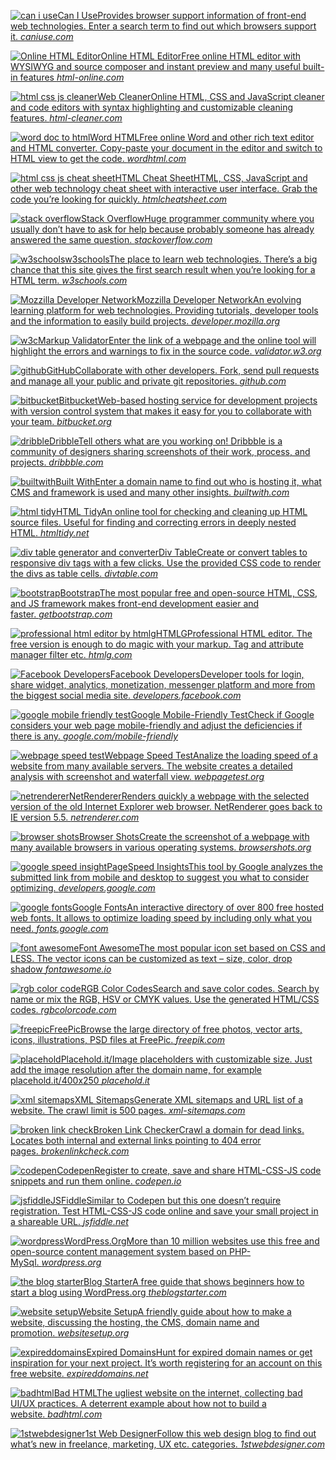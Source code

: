 [![can i use](https://html-css-js.com/images/banners/caniuse.jpg)Can I UseProvides browser support information of front-end web technologies. Enter a search term to find out which browsers support it. *caniuse.com*](https://caniuse.com/)

[![Online HTML Editor](https://html-css-js.com/images/banners/html-editor-online.jpg)Online HTML EditorFree online HTML editor with WYSIWYG and source composer and instant preview and many useful built-in features *html-online.com*](https://html-online.com/editor/)

[![html css js cleaner](https://html-css-js.com/images/banners/html-cleaner.jpg)Web CleanerOnline HTML, CSS and JavaScript cleaner and code editors with syntax highlighting and customizable cleaning features. *html-cleaner.com*](https://html-cleaner.com/)

[![word doc to html](https://html-css-js.com/images/banners/wordhtml.jpg)Word HTMLFree online Word and other rich text editor and HTML converter. Copy-paste your document in the editor and switch to HTML view to get the code. *wordhtml.com*](https://wordhtml.com/)

[![html css js cheat sheet](https://html-css-js.com/images/banners/html-cheat-sheet.jpg)HTML Cheat SheetHTML, CSS, JavaScript and other web technology cheat sheet with interactive user interface. Grab the code you’re looking for quickly. *htmlcheatsheet.com*](https://htmlcheatsheet.com/)

[![stack overflow](https://html-css-js.com/images/banners/stackoverflow.jpg)Stack OverflowHuge programmer community where you usually don’t have to ask for help because probably someone has already answered the same question. *stackoverflow.com*](https://stackoverflow.com/)

[![w3schools](https://html-css-js.com/images/banners/w3schools.jpg)w3schoolsThe place to learn web technologies. There’s a big chance that this site gives the first search result when you’re looking for a HTML term. *w3schools.com*](https://www.w3schools.com/)

[![Mozzilla Developer Network](https://html-css-js.com/images/banners/mdn.jpg)Mozzilla Developer NetworkAn evolving learning platform for web technologies. Providing tutorials, developer tools and the information to easily build projects. *developer.mozilla.org*](https://developer.mozilla.org/)

[![w3c](https://html-css-js.com/images/banners/w3c.jpg)Markup ValidatorEnter the link of a webpage and the online tool will highlight the errors and warnings to fix in the source code. *validator.w3.org*](https://validator.w3.org/)

[![github](https://html-css-js.com/images/banners/github.jpg)GitHubCollaborate with other developers. Fork, send pull requests and manage all your public and private git repositories. *github.com*](https://github.com/)

[![bitbucket](https://html-css-js.com/images/banners/bitbucket.jpg)BitbucketWeb-based hosting service for development projects with version control system that makes it easy for you to collaborate with your team. *bitbucket.org*](https://bitbucket.org/)

[![dribble](https://html-css-js.com/images/banners/dribble.jpg)DribbleTell others what are you working on! Dribbble is a community of designers sharing screenshots of their work, process, and projects. *dribbble.com*](https://dribbble.com/)

[![builtwith](https://html-css-js.com/images/banners/builtwith.jpg)Built WithEnter a domain name to find out who is hosting it, what CMS and framework is used and many other insights. *builtwith.com*](https://builtwith.com/)

[![html tidy](https://html-css-js.com/images/banners/html-tidy.jpg)HTML TidyAn online tool for checking and cleaning up HTML source files. Useful for finding and correcting errors in deeply nested HTML. *htmltidy.net*](https://htmltidy.net/)

[![div table generator and converter](https://html-css-js.com/images/banners/div-table.jpg)Div TableCreate or convert tables to responsive div tags with a few clicks. Use the provided CSS code to render the divs as table cells. *divtable.com*](https://divtable.com/)

[![bootstrap](https://html-css-js.com/images/banners/bootstrap.jpg)BootstrapThe most popular free and open-source HTML, CSS, and JS framework makes front-end development easier and faster. *getbootstrap.com*](https://getbootstrap.com/)

[![professional html editor by htmlg](https://html-css-js.com/images/banners/htmlg.jpg)HTMLGProfessional HTML editor. The free version is enough to do magic with your markup. Tag and attribute manager filter etc. *htmlg.com*](https://htmlg.com/html-editor/)

[![Facebook Developers](https://html-css-js.com/images/banners/facebook-developers.jpg)Facebook DevelopersDeveloper tools for login, share widget, analytics, monetization, messenger platform and more from the biggest social media site. *developers.facebook.com*](https://developers.facebook.com/)

[![google mobile friendly test](https://html-css-js.com/images/banners/google-mobile-friendly.jpg)Google Mobile-Friendly TestCheck if Google considers your web page mobile-friendly and adjust the deficiencies if there is any. *google.com/mobile-friendly*](https://search.google.com/test/mobile-friendly)

[![webpage speed test](https://html-css-js.com/images/banners/webpagetest.jpg)Webpage Speed TestAnalize the loading speed of a website from many available servers. The website creates a detailed analysis with screenshot and waterfall view. *webpagetest.org*](https://www.webpagetest.org/)

[![netrenderer](https://html-css-js.com/images/banners/netrenderer.jpg)NetRendererRenders quickly a webpage with the selected version of the old Internet Explorer web browser. NetRenderer goes back to IE version 5.5. *netrenderer.com*](https://netrenderer.com/)

[![browser shots](https://html-css-js.com/images/banners/browsershots.jpg)Browser ShotsCreate the screenshot of a webpage with many available browsers in various operating systems. *browsershots.org*](http://browsershots.org/)

[![google speed insight](https://html-css-js.com/images/banners/speed-insight.jpg)PageSpeed InsightsThis tool by Google analyzes the submitted link from mobile and desktop to suggest you what to consider optimizing. *developers.google.com*](https://developers.google.com/speed/pagespeed/insights/)

[![google fonts](https://html-css-js.com/images/banners/google-fonts.jpg)Google FontsAn interactive directory of over 800 free hosted web fonts. It allows to optimize loading speed by including only what you need. *fonts.google.com*](https://fonts.google.com/)

[![font awesome](https://html-css-js.com/images/banners/font-awesome.jpg)Font AwesomeThe most popular icon set based on CSS and LESS. The vector icons can be customized as text – size, color, drop shadow *fontawesome.io*](https://fontawesome.com/)

[![rgb color code](https://html-css-js.com/images/banners/rgb-color-code.jpg)RGB Color CodesSearch and save color codes. Search by name or mix the RGB, HSV or CMYK values. Use the generated HTML/CSS codes. *rgbcolorcode.com*](https://rgbcolorcode.com/)

[![freepic](https://html-css-js.com/images/banners/freepic.jpg)FreePicBrowse the large directory of free photos, vector arts, icons, illustrations, PSD files at FreePic. *freepik.com*](https://www.freepik.com/)

[![placehold](https://html-css-js.com/images/banners/placeholdit.jpg)Placehold.it/Image placeholders with customizable size. Just add the image resolution after the domain name, for example placehold.it/400x250 *placehold.it*](https://placehold.it/)

[![xml sitemaps](https://html-css-js.com/images/banners/xml-sitemaps.jpg)XML SitemapsGenerate XML sitemaps and URL list of a website. The crawl limit is 500 pages. *xml-sitemaps.com*](https://www.xml-sitemaps.com/)

[![broken link check](https://html-css-js.com/images/banners/brokenlinkcheck.jpg)Broken Link CheckerCrawl a domain for dead links. Locates both internal and external links pointing to 404 error pages. *brokenlinkcheck.com*](http://www.brokenlinkcheck.com/)

[![codepen](https://html-css-js.com/images/banners/codepen.jpg)CodepenRegister to create, save and share HTML-CSS-JS code snippets and run them online. *codepen.io*](https://codepen.io/)

[![jsfiddle](https://html-css-js.com/images/banners/jsfiddle.jpg)JSFiddleSimilar to Codepen but this one doesn’t require registration. Test HTML-CSS-JS code online and save your small project in a shareable URL. *jsfiddle.net*](https://jsfiddle.net/)

[![wordpress](https://html-css-js.com/images/banners/wordpress.jpg)WordPress.OrgMore than 10 million websites use this free and open-source content management system based on PHP-MySql. *wordpress.org*](https://wordpress.org/)

[![the blog starter](https://html-css-js.com/images/banners/blogstarter.jpg)Blog StarterA free guide that shows beginners how to start a blog using WordPress.org *theblogstarter.com*](https://www.theblogstarter.com/)

[![website setup](https://html-css-js.com/images/banners/websitesetup.jpg)Website SetupA friendly guide about how to make a website, discussing the hosting, the CMS, domain name and promotion. *websitesetup.org*](https://websitesetup.org/)

[![expireddomains](https://html-css-js.com/images/banners/expireddomains.jpg)Expired DomainsHunt for expired domain names or get inspiration for your next project. It’s worth registering for an account on this free website. *expireddomains.net*](https://www.expireddomains.net/)

[![badhtml](https://html-css-js.com/images/banners/badhtml.jpg)Bad HTMLThe ugliest website on the internet, collecting bad UI/UX practices. A deterrent example about how not to build a website. *badhtml.com*](https://badhtml.com/)

[![1stwebdesigner](https://html-css-js.com/images/banners/1stwebdesign.jpg)1st Web DesignerFollow this web design blog to find out what’s new in freelance, marketing, UX etc. categories. *1stwebdesigner.com*](https://1stwebdesigner.com/)
